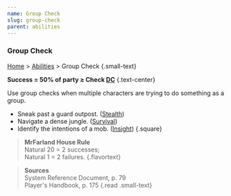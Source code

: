 ```yaml
---
name: Group Check
slug: group-check
parent: abilities
---
```

### Group Check
[Home](dm-operations-center) > [Abilities](abilities-menu) > Group Check {.small-text}

**Success = 50% of party ≥ Check [DC](difficulty-class)** {.text-center}

Use group checks when multiple characters are trying to do something as a group.
- Sneak past a guard outpost. ([Stealth](stealth))
- Navigate a dense jungle. ([Survival](survival))
- Identify the intentions of a mob. ([Insight](insight))
{.square}

> **MrFarland House Rule**<br/>
> Natural 20 = 2 successes;<br/> Natural 1 = 2 failures.
{.flavortext}

> **Sources** <br/>
> System Reference Document, p. 79<br/>
> Player's Handbook, p. 175
{.read .small-text}



